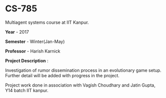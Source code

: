 # CS-785
Multiagent systems course at IIT Kanpur.

<b>Year</b>  - 2017

<b>Semester</b> - Winter(Jan-May)

<b>Professor</b> - Harish Karnick

<b> Project Description</b> :

Investigation of rumor dissemination process in an evolutionary game setup.
Further detail will be added with progress in the project.

Project work done in association with Vagish Choudhary and Jatin Gupta, Y14 batch IIT kanpur. 

